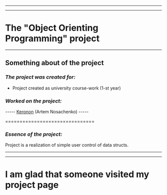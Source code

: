 -----
-----

**The "Object Orienting Programming" project**
===============================

-----

**Something about of the project**
-------------------------------

### ***The project was created for:***
  
* Project created as university course-work (1-st year)

### ***Worked on the project:***

----- [Keronon](https://github.com/Keronon) (Artem Nosachenko) -----

===============================

### ***Essence of the project:***

Project is a realization of simple user control of data structs.

-----
-----

I am glad that someone visited my project page
===============================